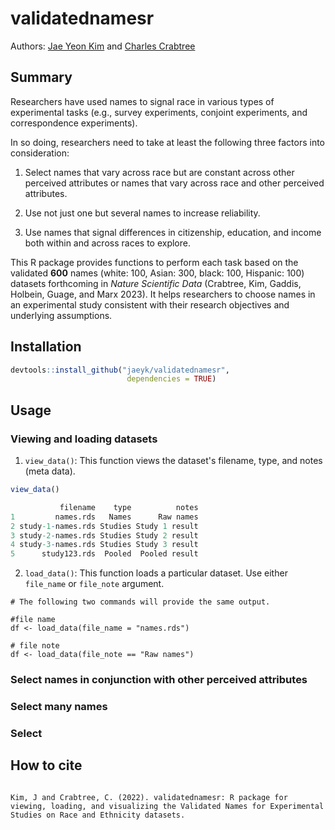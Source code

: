 # validatednamesr

Authors: [Jae Yeon Kim](https://jaeyk.github.io/) and [Charles Crabtree](https://charlescrabtree.com/)

## Summary 
    
Researchers have used names to signal race in various types of experimental tasks (e.g., survey experiments, conjoint experiments, and correspondence experiments). 

In so doing, researchers need to take at least the following three factors into consideration: 

1. Select names that vary across race but are constant across other perceived attributes or names that vary across race and other perceived attributes. 

2. Use not just one but several names to increase reliability. 

3. Use names that signal differences in citizenship, education, and income both within and across races to explore.

This R package provides functions to perform each task based on the validated **600** names (white: 100, Asian: 300, black: 100, Hispanic: 100) datasets forthcoming in *Nature Scientific Data* (Crabtree, Kim, Gaddis, Holbein, Guage, and Marx 2023). It helps researchers to choose names in an experimental study consistent with their research objectives and underlying assumptions.

## Installation 

```r
devtools::install_github("jaeyk/validatednamesr",
                          dependencies = TRUE)
```

## Usage 

### Viewing and loading datasets 

1. `view_data()`: This function views the dataset's filename, type, and notes (meta data). 

```r
view_data()

           filename    type          notes
1         names.rds   Names      Raw names
2 study-1-names.rds Studies Study 1 result
3 study-2-names.rds Studies Study 2 result
4 study-3-names.rds Studies Study 3 result
5      study123.rds  Pooled  Pooled result
````

2. `load_data()`: This function loads a particular dataset. Use either `file_name` or `file_note` argument.

```{r}
# The following two commands will provide the same output.

#file name
df <- load_data(file_name = "names.rds")

# file note 
df <- load_data(file_note == "Raw names")
```

### Select names in conjunction with other perceived attributes 

### Select many names 

### Select 

## How to cite

```{r}

Kim, J and Crabtree, C. (2022). validatednamesr: R package for viewing, loading, and visualizing the Validated Names for Experimental Studies on Race and Ethnicity datasets. 

```
